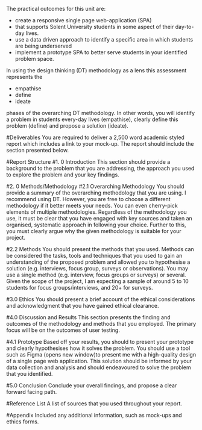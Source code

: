 The practical outcomes for this unit are:
- create a responsive single page web-application (SPA) 
- that supports Solent University students in some aspect of their day-to-day lives.
- use a data driven approach to identify a specific area in which students are being underserved 
- implement a prototype SPA to better serve students in your identified problem space.



In using the design thinking (DT) methodology as a lens this assessment represents the 
- empathise
- define 
- ideate 

phases of the overarching DT methodology. In other words, you will identify a problem in students every-day lives (empathise), clearly define this problem (define) and propose a solution (ideate).

#Deliverables
You are required to deliver a 2,500 word academic styled report which includes a link to your mock-up. The report should include the section presented below.

#Report Structure
#1. 0 Introduction
This section should provide a background to the problem that you are addressing, the approach you used to explore the problem and your key findings.

#2. 0 Methods/Methodology
#2.1 Overarching Methodology
You should provide a summary of the overarching methodology that you are using. I recommend using DT. However, you are free to choose a different methodology if it better meets your needs. You can even cherry-pick elements of multiple methodologies. Regardless of the methodology you use, it must be clear that you have engaged with key sources and taken an organised, systematic approach in following your choice. Further to this, you must clearly argue why the given methodology is suitable for your project.

#2.2 Methods
You should present the methods that you used. Methods can be considered the tasks, tools and techniques that you used to gain an understanding of the proposed problem and allowed you to hypothesise a solution (e.g. interviews, focus group, surveys or observations). You may use a single method (e.g. interview, focus groups or surveys) or several. Given the scope of the project, I am expecting a sample of around 5 to 10 students for focus groups/interviews, and 20+ for surveys.

#3.0 Ethics
You should present a brief account of the ethical considerations and acknowledgment that you have gained ethical clearance.

#4.0 Discussion and Results
This section presents the finding and outcomes of the methodology and methods that you employed. The primary focus will be on the outcomes of user testing.

#4.1 Prototype
Based off your results, you should to present your prototype and clearly hypothesises how it solves the problem. You should use a tool such as Figma (opens new window)to present me with a high-quality design of a single page web application. This solution should be informed by your data collection and analysis and should endeavoured to solve the problem that you identified.

#5.0 Conclusion
Conclude your overall findings, and propose a clear forward facing path.

#Reference List
A list of sources that you used throughout your report.

#Appendix
Included any additional information, such as mock-ups and ethics forms.
